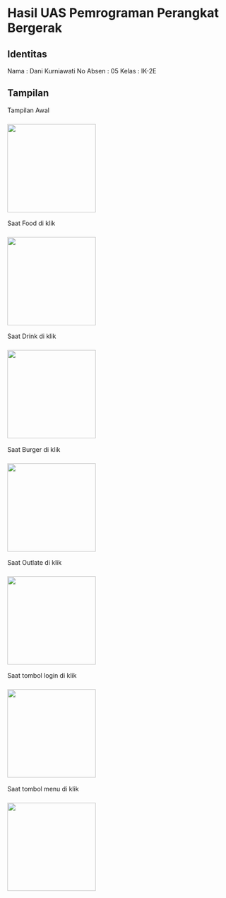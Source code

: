 # Hasil UAS Pemrograman Perangkat Bergerak

## Identitas
Nama      : Dani Kurniawati
No Absen  : 05
Kelas     : IK-2E

## Tampilan

Tampilan Awal

### <img src ="https://user-images.githubusercontent.com/73922058/153973888-423f8c78-db7e-4d04-9201-c369fc1c80d0.png" width="200">

Saat Food di klik
### <img src ="https://user-images.githubusercontent.com/73922058/153974604-ecaaef3a-3f66-4637-9276-49fe2a7f8ca0.png" width="200">

Saat Drink di klik
### <img src ="https://user-images.githubusercontent.com/73922058/153974953-e99e658b-f27d-43f1-b1c1-0b6876ea0f4d.png" width="200">

Saat Burger di klik
### <img src ="https://user-images.githubusercontent.com/73922058/153974912-b6a997d9-b410-422c-b2cf-d884f3723495.png" width="200">

Saat Outlate di klik
### <img src="https://user-images.githubusercontent.com/73922058/153974858-e14078f0-b640-41c2-b2e8-7476e7c9f5ef.png" width="200">

Saat tombol login di klik
### <img src="https://user-images.githubusercontent.com/73922058/153974749-f012c518-48c1-4deb-bfea-73945d88f837.png" width="200">

Saat tombol menu di klik
### <img src="https://user-images.githubusercontent.com/73922058/153975144-cb028617-bd51-40ba-a52f-bca4c7793be4.png" width="200">



